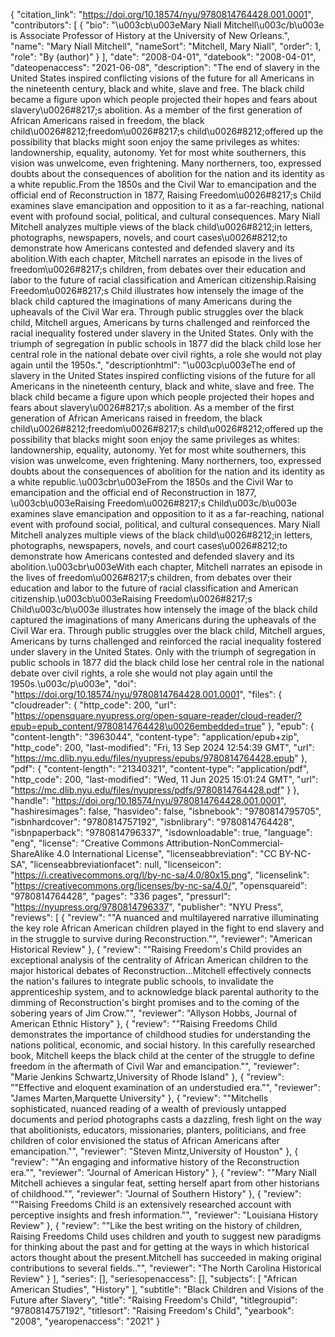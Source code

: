 {
   "citation_link": "https://doi.org/10.18574/nyu/9780814764428.001.0001",
   "contributors": [
     {
       "bio": "\u003cb\u003eMary Niall Mitchell\u003c/b\u003e is Associate Professor of History at the University of New Orleans.",
       "name": "Mary Niall Mitchell",
       "nameSort": "Mitchell, Mary Niall",
       "order": 1,
       "role": "By (author)"
     }
   ],
   "date": "2008-04-01",
   "datebook": "2008-04-01",
   "dateopenaccess": "2021-06-08",
   "description": "The end of slavery in the United States inspired conflicting visions of the future for all Americans in the nineteenth century, black and white, slave and free. The black child became a figure upon which people projected their hopes and fears about slavery\u0026#8217;s abolition. As a member of the first generation of African Americans raised in freedom, the black child\u0026#8212;freedom\u0026#8217;s child\u0026#8212;offered up the possibility that blacks might soon enjoy the same privileges as whites: landownership, equality, autonomy. Yet for most white southerners, this vision was unwelcome, even frightening. Many northerners, too, expressed doubts about the consequences of abolition for the nation and its identity as a white republic.From the 1850s and the Civil War to emancipation and the official end of Reconstruction in 1877, Raising Freedom\u0026#8217;s Child examines slave emancipation and opposition to it as a far-reaching, national event with profound social, political, and cultural consequences. Mary Niall Mitchell analyzes multiple views of the black child\u0026#8212;in letters, photographs, newspapers, novels, and court cases\u0026#8212;to demonstrate how Americans contested and defended slavery and its abolition.With each chapter, Mitchell narrates an episode in the lives of freedom\u0026#8217;s children, from debates over their education and labor to the future of racial classification and American citizenship.Raising Freedom\u0026#8217;s Child illustrates how intensely the image of the black child captured the imaginations of many Americans during the upheavals of the Civil War era. Through public struggles over the black child, Mitchell argues, Americans by turns challenged and reinforced the racial inequality fostered under slavery in the United States. Only with the triumph of segregation in public schools in 1877 did the black child lose her central role in the national debate over civil rights, a role she would not play again until the 1950s.",
   "descriptionhtml": "\u003cp\u003eThe end of slavery in the United States inspired conflicting visions of the future for all Americans in the nineteenth century, black and white, slave and free. The black child became a figure upon which people projected their hopes and fears about slavery\u0026#8217;s abolition. As a member of the first generation of African Americans raised in freedom, the black child\u0026#8212;freedom\u0026#8217;s child\u0026#8212;offered up the possibility that blacks might soon enjoy the same privileges as whites: landownership, equality, autonomy. Yet for most white southerners, this vision was unwelcome, even frightening. Many northerners, too, expressed doubts about the consequences of abolition for the nation and its identity as a white republic.\u003cbr\u003eFrom the 1850s and the Civil War to emancipation and the official end of Reconstruction in 1877, \u003cb\u003eRaising Freedom\u0026#8217;s Child\u003c/b\u003e examines slave emancipation and opposition to it as a far-reaching, national event with profound social, political, and cultural consequences. Mary Niall Mitchell analyzes multiple views of the black child\u0026#8212;in letters, photographs, newspapers, novels, and court cases\u0026#8212;to demonstrate how Americans contested and defended slavery and its abolition.\u003cbr\u003eWith each chapter, Mitchell narrates an episode in the lives of freedom\u0026#8217;s children, from debates over their education and labor to the future of racial classification and American citizenship.\u003cb\u003eRaising Freedom\u0026#8217;s Child\u003c/b\u003e illustrates how intensely the image of the black child captured the imaginations of many Americans during the upheavals of the Civil War era. Through public struggles over the black child, Mitchell argues, Americans by turns challenged and reinforced the racial inequality fostered under slavery in the United States. Only with the triumph of segregation in public schools in 1877 did the black child lose her central role in the national debate over civil rights, a role she would not play again until the 1950s.\u003c/p\u003e",
   "doi": "https://doi.org/10.18574/nyu/9780814764428.001.0001",
   "files": {
     "cloudreader": {
       "http_code": 200,
       "url": "https://opensquare.nyupress.org/open-square-reader/cloud-reader/?epub=epub_content/9780814764428\u0026embedded=true"
     },
     "epub": {
       "content-length": "3963044",
       "content-type": "application/epub+zip",
       "http_code": 200,
       "last-modified": "Fri, 13 Sep 2024 12:54:39 GMT",
       "url": "https://mc.dlib.nyu.edu/files/nyupress/epubs/9780814764428.epub"
     },
     "pdf": {
       "content-length": "21340321",
       "content-type": "application/pdf",
       "http_code": 200,
       "last-modified": "Wed, 11 Jun 2025 15:01:24 GMT",
       "url": "https://mc.dlib.nyu.edu/files/nyupress/pdfs/9780814764428.pdf"
     }
   },
   "handle": "https://doi.org/10.18574/nyu/9780814764428.001.0001",
   "hashiresimages": false,
   "hasvideo": false,
   "isbnebook": "9780814795705",
   "isbnhardcover": "9780814757192",
   "isbnlibrary": "9780814764428",
   "isbnpaperback": "9780814796337",
   "isdownloadable": true,
   "language": "eng",
   "license": "Creative Commons Attribution-NonCommercial-ShareAlike 4.0 International License",
   "licenseabbreviation": "CC BY-NC-SA",
   "licenseabbreviationfacet": null,
   "licenseicon": "https://i.creativecommons.org/l/by-nc-sa/4.0/80x15.png",
   "licenselink": "https://creativecommons.org/licenses/by-nc-sa/4.0/",
   "opensquareid": "9780814764428",
   "pages": "336 pages",
   "pressurl": "https://nyupress.org/9780814796337",
   "publisher": "NYU Press",
   "reviews": [
     {
       "review": "\"A nuanced and multilayered narrative illuminating the key role African American children played in the fight to end slavery and in the struggle to survive during Reconstruction.\"",
       "reviewer": "American Historical Review"
     },
     {
       "review": "\"Raising Freedom's Child provides an exceptional analysis of the centrality of African American children to the major historical debates of Reconstruction...Mitchell effectively connects the nation's failures to integrate public schools, to invalidate the apprenticeship system, and to acknowledge black parental authority to the dimming of Reconstruction's birght promises and to the coming of the sobering years of Jim Crow.\"",
       "reviewer": "Allyson Hobbs, Journal of American Ethnic History"
     },
     {
       "review": "\"Raising Freedoms Child demonstrates the importance of childhood studies for understanding the nations political, economic, and social history. In this carefully researched book, Mitchell keeps the black child at the center of the struggle to define freedom in the aftermath of Civil War and emancipation.\"",
       "reviewer": "Marie Jenkins Schwartz,University of Rhode Island"
     },
     {
       "review": "\"Effective and eloquent examination of an understudied era.\"",
       "reviewer": "James Marten,Marquette University"
     },
     {
       "review": "\"Mitchells sophisticated, nuanced reading of a wealth of previously untapped documents and period photographs casts a dazzling, fresh light on the way that abolitionists, educators, missionaries, planters, politicians, and free children of color envisioned the status of African Americans after emancipation.\"",
       "reviewer": "Steven Mintz,University of Houston"
     },
     {
       "review": "\"An engaging and informative history of the Reconstruction era.\"",
       "reviewer": "Journal of American History"
     },
     {
       "review": "\"Mary Niall Mitchell achieves a singular feat, setting herself apart from other historians of childhood.\"",
       "reviewer": "Journal of Southern History"
     },
     {
       "review": "\"Raising Freedoms Child is an extensively researched account with perceptive insights and fresh information.\"",
       "reviewer": "Louisiana History Review"
     },
     {
       "review": "\"Like the best writing on the history of children, Raising Freedoms Child uses children and youth to suggest new paradigms for thinking about the past and for getting at the ways in which historical actors thought about the present.Mitchell has succeeded in making original contributions to several fields..\"",
       "reviewer": "The North Carolina Historical Review"
     }
   ],
   "series": [],
   "seriesopenaccess": [],
   "subjects": [
     "African American Studies",
     "History"
   ],
   "subtitle": "Black Children and Visions of the Future after Slavery",
   "title": "Raising Freedom's Child",
   "titlegroupid": "9780814757192",
   "titlesort": "Raising Freedom's Child",
   "yearbook": "2008",
   "yearopenaccess": "2021"
 }
